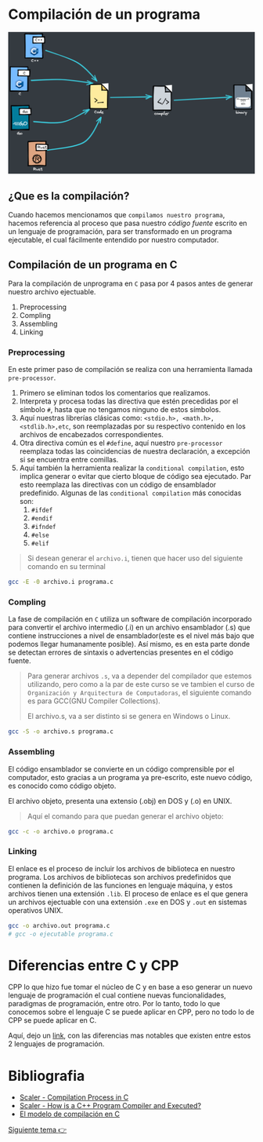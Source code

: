 # Compilación de un programa

![Compiler](Img/00Compiler.PNG)

## ¿Que es la compilación?

Cuando hacemos mencionamos que `compilamos nuestro programa`, hacemos referencia al proceso que pasa nuestro *código fuente*
escrito en un lenguaje de programación, para ser transformado en un programa ejecutable, el cual fácilmente entendido por nuestro computador.

## Compilación de un programa en C

Para la compilación de unprograma en `C` pasa por 4 pasos antes de generar nuestro archivo ejectuable.

1. Preprocessing
2. Compling
3. Assembling
4. Linking

### Preprocessing

En este primer paso de compilación se realiza con una herramienta llamada `pre-processor`.

1. Primero se eliminan todos los comentarios que realizamos.
2. Interpreta y procesa todas las directiva que estén precedidas por el símbolo  `#`, hasta que no tengamos ninguno de estos símbolos.
3. Aquí nuestras librerías clásicas como: `<stdio.h>, <math.h>, <stdlib.h>,etc`, son reemplazadas por su respectivo contenido en los archivos de encabezados correspondientes.
4. Otra directiva común es el `#define`, aquí nuestro `pre-processor` reemplaza todas las coincidencias de nuestra declaración, a excepción si se encuentra entre comillas.
5. Aquí también la herramienta realizar la `conditional compilation`, esto implica generar o evitar que cierto bloque de código sea ejecutado. Par esto reemplaza las directivas con un código de ensamblador predefinido. Algunas de las `conditional compilation` más conocidas son:
	1. `#ifdef`
	2. `#endif`
	3. `#ifndef`
	4. `#else`
	5. `#elif`

> Si desean generar el `archivo.i`, tienen que hacer uso del siguiente comando en su terminal
```bash
gcc -E -0 archivo.i programa.c
```


### Compling

La fase de compilación en `C` utiliza un software de compilación incorporado para convertir el archivo intermedio (.i) en un archivo ensamblador (.s) que contiene instrucciones a nivel
de ensamblador(este es el nivel más bajo que podemos llegar humanamente posible). Así mismo, es en esta parte donde se detectan errores de sintaxis o advertencias presentes
en el código fuente.

>Para generar archivos `.s`, va a depender del compilador que estemos utilizando, pero como a la par de este curso se ve tambien el curso de `Organización y Arquitectura de Computadoras`, el siguiente comando es para GCC(GNU Compiler Collections).
>
> El archivo.s, va a ser distinto si se genera en Windows o Linux.

```bash
gcc -S -o archivo.s programa.c
```
### Assembling

El código ensamblador se convierte en un código comprensible por el computador, esto gracias a un programa ya pre-escrito, este nuevo código, es conocido como código objeto.

El archivo objeto, presenta una extensio (.obj) en DOS y (.o) en UNIX.

>  Aquí el comando para que puedan generar el archivo objeto:

```bash
gcc -c -o archivo.o programa.c
```

### Linking

El enlace es el proceso de incluir los archivos de biblioteca en nuestro programa. Los archivos de bibliotecas son archivos predefinidos que contienen la definición
de las funciones en lenguaje máquina, y estos archivos tienen una extensión `.lib`. El proceso de enlace es el que genera un archivos ejectuable con una extensión `.exe` en DOS
y `.out` en sistemas operativos UNIX.

```bash
gcc -o archivo.out programa.c
# gcc -o ejecutable programa.c
```

# Diferencias entre C y CPP

CPP lo que hizo fue tomar el núcleo de C y en base a eso generar un nuevo lenguaje de programación el cual contiene
nuevas funcionalidades, paradigmas de programación, entre otro. Por lo tanto, todo lo que conocemos sobre el 
lenguaje C se puede aplicar en CPP, pero no todo lo de CPP se puede aplicar en C.

Aquí, dejo un [link](https://www.geeksforgeeks.org/difference-between-c-and-c/), con las diferencias mas notables que existen entre estos 2 lenguajes de programación.

# Bibliografia

- [Scaler - Compilation Process in C](https://www.scaler.com/topics/c/compilation-process-in-c/)
- [Scaler - How is a C++ Program Compiler and Executed?](https://www.scaler.com/topics/how-to-compile-cpp/)
- [El modelo de compilación en C](https://www.it.uc3m.es/~pedmume/asignaturas/2005/LAO/Lab2/tutorial4/www-etsi2.ugr.es/depar/ccia/mp2/old/apoyo/modelo/modelo.html)

[Siguiente tema :point_right:](01EntradaYSalidaDeDatos.md)